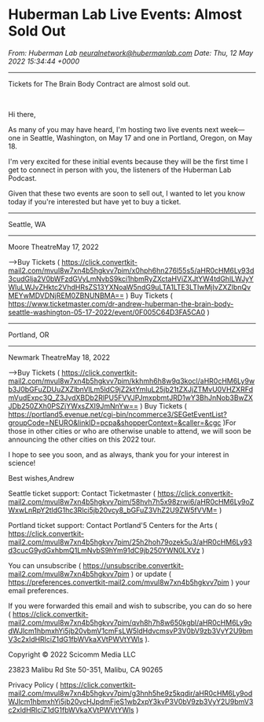 # Huberman Lab Live Events: Almost Sold Out

*From: Huberman Lab <neuralnetwork@hubermanlab.com>*
*Date: Thu, 12 May 2022 15:34:44 +0000*

---

Tickets for The Brain Body Contract are almost sold
out.

‌ ‌ ‌ ‌ ‌ ‌ ‌ ‌ ‌ ‌ ‌ ‌ ‌ ‌ ‌ ‌ ‌ ‌ ‌ ‌ ‌ ‌ ‌ ‌ ‌ ‌ ‌ ‌ ‌ ‌ ‌ ‌ ‌ ‌ ‌ ‌ ‌ ‌ ‌ ‌ ‌ ‌ ‌ ‌ ‌ ‌ ‌ ‌ ‌ ‌ ‌ ‌ ‌ ‌ ‌ ‌ ‌ ‌ ‌ ‌ ‌ ‌ ‌ ‌ ‌ ‌ ‌ ‌ ‌ ‌ ‌ ‌ ‌ ‌ ‌ ‌ ‌ ‌ ‌ ‌ ‌ ‌ ‌ ‌ ‌ ‌ ‌ ‌ ‌ ‌ ‌ ‌ ‌ ‌ ‌ ‌ ‌ ‌ ‌ ‌ ‌ ‌ ‌ ‌ ‌ ‌ ‌ ‌ ‌ ‌ ‌ ‌ ‌ ‌ ‌ ‌ ‌ ‌ ‌ ‌ ‌ ‌ ‌ ‌ ‌ ‌ ‌ ‌ ‌ ‌ ‌ ‌ ‌ ‌ ‌ ‌ ‌ ‌ ‌ ‌ ‌ ‌ ‌ ‌ ‌ ‌ ‌ ‌ ‌ ‌ ‌ ‌ ‌ ‌ ‌ ‌ ‌ ‌ ‌ ‌ ‌ ‌ ‌ ‌ ‌ ‌ ‌ ‌ ‌ ‌ ‌ ‌ ‌ ‌ ‌ ‌ ‌ ‌ ‌ ‌ ‌ ‌ ‌ ‌ ‌ ‌ ‌ ‌ ‌ ‌ ‌ ‌ ‌ ‌ ‌ ‌ ‌ ‌ ‌ ‌ ‌ ‌ ‌ ‌ ‌ ‌ ‌ ‌ ‌ ‌ ‌ ‌ ‌ ‌ ‌ ‌ ‌ ‌ ‌ ‌ ‌ ‌ ‌ ‌ ‌ ‌ ‌ ‌ ‌ ‌ ‌ ‌ ‌ ‌ ‌ ‌ ‌ ‌ ‌ ‌ ‌ ‌ ‌ ‌ ‌ ‌ ‌ ‌ ‌ ‌ ‌ ‌ ‌ ‌ ‌ ‌ ‌ ‌ ‌ ‌ ‌ ‌ ‌ ‌ ‌ ‌ ‌ ‌ ‌ ‌ ‌ ‌ ‌ ‌ ‌ ‌ ‌ ‌ ‌ ‌ ‌ ‌ ‌ ‌ ‌ ‌ ‌ ‌ ‌ ‌ ‌ ‌ ‌ ‌ ‌ ‌ ‌ ‌ ‌ ‌ ‌ ‌ ‌ ‌ ‌ ‌ ‌ ‌ ‌ ‌ ‌ ‌ ‌ ‌ ‌ ‌ ‌ ‌ ‌ ‌ ‌ ‌ ‌ ‌ ‌ ‌ ‌ ‌ ‌ ‌ ‌ ‌ ‌ ‌ ‌ ‌ ‌ ‌ ‌ ‌ ‌ ‌ ‌ ‌ ‌ ‌ ‌ ‌ ‌ ‌ ‌ ‌ ‌ ‌ ‌ ‌ ‌ ‌ ‌ ‌ ‌ ‌ ‌ ‌ ‌ ‌ ‌ ‌ ‌ ‌ ‌ ‌ ‌ ‌ ‌ ‌ ‌ ‌ ‌ ‌ ‌ ‌ ‌ ‌ ‌ ‌ ‌ ‌ ‌ ‌ ‌ ‌ ‌ ‌ ‌ ‌ ‌ ‌ ‌ ‌ ‌ ‌ ‌ ‌ ‌ ‌ ‌ ‌ ‌ ‌ ‌ ‌ ‌ ‌ ‌ ‌ ‌ ‌ ‌ ‌ ‌ ‌ ‌ ‌ ‌ ‌ ‌ ‌ ‌ ‌ ‌ ‌ ‌ ‌ ‌ ‌ ‌ ‌ ‌ ‌ ‌ ‌ ‌ ‌ ‌ ‌ ‌ ‌ ‌ ‌ ‌ ‌ ‌ ‌ ‌ ‌ ‌ ‌ ‌ ‌ ‌ ‌ ‌ ‌ ‌ ‌ ‌ ‌ ‌ ‌ ‌ ‌ ‌ ‌ ‌ ‌ ‌ ‌ ‌ ‌ ‌ ‌ ‌ ‌ ‌ ‌ ‌ ‌ ‌ ‌ ‌ ‌ ‌ ‌ ‌ ‌ ‌ ‌ ‌ ‌ ‌ ‌ ‌ ‌ ‌ ‌ ‌ ‌ ‌ ‌ ‌ ‌ ‌ ‌ ‌ ‌ ‌ ‌ ‌ ‌ ‌ ‌ ‌ ‌ ‌ ‌ ‌ ‌ ‌ ‌ ‌ ‌ ‌ ‌ ‌ ‌ ‌ ‌ ‌ ‌ ‌ ‌ ‌ ‌ ‌ ‌ ‌ ‌ ‌ ‌ ‌ ‌ ‌ ‌ ‌ ‌ ‌ ‌ ‌ ‌ ‌ ‌ ‌ ‌ ‌ ‌ ‌ ‌ ‌ ‌ ‌ ‌ ‌ ‌ ‌ ‌ ‌ ‌ ‌ ‌ ‌ ‌ ‌ ‌ ‌ ‌ ‌ ‌ ‌ ‌ ‌ ‌ ‌ ‌ ‌ ‌ ‌ ‌ ‌ ‌ ‌ ‌ ‌ ‌ ‌ ‌ ‌ ‌ ‌ ‌ ‌ ‌ ‌ ‌ ‌ ‌ ‌ ‌ ‌ ‌ ‌ ‌ ‌ ‌

Hi there,

As many of you may have heard, I'm hosting two live events next
week—one in Seattle, Washington, on May 17 and one in Portland,
Oregon, on May 18.

I'm very excited for these initial events because they will be
the first time I get to connect in person with you, the listeners
of the Huberman Lab Podcast.

Given that these two events are soon to sell out, I wanted to let
you know today if you're interested but have yet to buy a ticket.

************
​Seattle, WA
************

Moore TheatreMay 17, 2022

-->Buy Tickets (
https://click.convertkit-mail2.com/mvul8w7xn4b5hgkvv7pim/x0hph6hn276l55s5/aHR0cHM6Ly93d3cudGlja2V0bWFzdGVyLmNvbS9kci1hbmRyZXctaHViZXJtYW4tdGhlLWJyYWluLWJvZHktc2VhdHRsZS13YXNoaW5ndG9uLTA1LTE3LTIwMjIvZXZlbnQvMEYwMDVDNjREM0ZBNUNBMA==
)
Buy Tickets (
https://www.ticketmaster.com/dr-andrew-huberman-the-brain-body-seattle-washington-05-17-2022/event/0F005C64D3FA5CA0
)

*************
​Portland, OR
*************

Newmark TheatreMay 18, 2022

-->Buy Tickets (
https://click.convertkit-mail2.com/mvul8w7xn4b5hgkvv7pim/kkhmh6h8w9q3kocl/aHR0cHM6Ly9wb3J0bGFuZDUuZXZlbnVlLm5ldC9jZ2ktYmluL25jb21tZXJjZTMvU0VHZXRFdmVudExpc3Q_Z3JvdXBDb2RlPU5FVVJPJmxpbmtJRD1wY3BhJnNob3BwZXJDb250ZXh0PSZjYWxsZXI9JmNnYw==
)
Buy Tickets (
https://portland5.evenue.net/cgi-bin/ncommerce3/SEGetEventList?groupCode=NEURO&linkID=pcpa&shopperContext=&caller=&cgc
)​For those in other cities or who are otherwise unable to
attend, we will soon be announcing the other cities on this 2022
tour.

I hope to see you soon, and as always, thank you for your
interest in science!

Best wishes,Andrew

Seattle ticket support: Contact Ticketmaster (
https://click.convertkit-mail2.com/mvul8w7xn4b5hgkvv7pim/58hvh7h5x98zrwi6/aHR0cHM6Ly9oZWxwLnRpY2tldG1hc3Rlci5jb20vcy8_bGFuZ3VhZ2U9ZW5fVVM=
)

Portland ticket support: Contact Portland'5 Centers for the Arts
(
https://click.convertkit-mail2.com/mvul8w7xn4b5hgkvv7pim/25h2hoh79ozek5u3/aHR0cHM6Ly93d3cucG9ydGxhbmQ1LmNvbS9hYm91dC9jb250YWN0LXVz
)

You can unsubscribe (
https://unsubscribe.convertkit-mail2.com/mvul8w7xn4b5hgkvv7pim )
or update (
https://preferences.convertkit-mail2.com/mvul8w7xn4b5hgkvv7pim )
your email preferences.

If you were forwarded this email and wish to subscribe, you can
do so here (
https://click.convertkit-mail2.com/mvul8w7xn4b5hgkvv7pim/qvh8h7h8w650kgbl/aHR0cHM6Ly9odWJlcm1hbmxhYi5jb20vbmV1cmFsLW5ldHdvcmsvP3V0bV9zb3VyY2U9bmV3c2xldHRlciZ1dG1fbWVkaXVtPWVtYWls
).

Copyright © 2022 Scicomm Media LLC

23823 Malibu Rd Ste 50-351, Malibu, CA 90265

Privacy Policy (
https://click.convertkit-mail2.com/mvul8w7xn4b5hgkvv7pim/g3hnh5he9z5kqdir/aHR0cHM6Ly9odWJlcm1hbmxhYi5jb20vcHJpdmFjeS1wb2xpY3kvP3V0bV9zb3VyY2U9bmV3c2xldHRlciZ1dG1fbWVkaXVtPWVtYWls
)